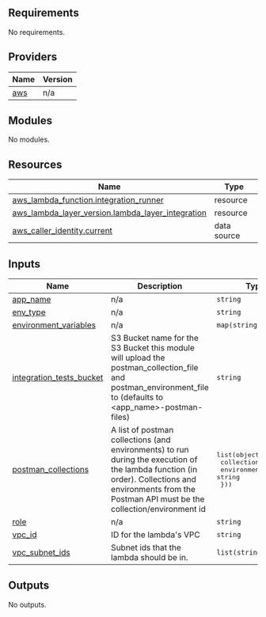 <!-- BEGIN_TF_DOCS -->
## Requirements

No requirements.

## Providers

| Name | Version |
|------|---------|
| <a name="provider_aws"></a> [aws](#provider\_aws) | n/a |

## Modules

No modules.

## Resources

| Name | Type |
|------|------|
| [aws_lambda_function.integration_runner](https://registry.terraform.io/providers/hashicorp/aws/latest/docs/resources/lambda_function) | resource |
| [aws_lambda_layer_version.lambda_layer_integration](https://registry.terraform.io/providers/hashicorp/aws/latest/docs/resources/lambda_layer_version) | resource |
| [aws_caller_identity.current](https://registry.terraform.io/providers/hashicorp/aws/latest/docs/data-sources/caller_identity) | data source |

## Inputs

| Name | Description | Type | Default | Required |
|------|-------------|------|---------|:--------:|
| <a name="input_app_name"></a> [app\_name](#input\_app\_name) | n/a | `string` | n/a | yes |
| <a name="input_env_type"></a> [env\_type](#input\_env\_type) | n/a | `string` | n/a | yes |
| <a name="input_environment_variables"></a> [environment\_variables](#input\_environment\_variables) | n/a | `map(string)` | `{}` | no |
| <a name="input_integration_tests_bucket"></a> [integration\_tests\_bucket](#input\_integration\_tests\_bucket) | S3 Bucket name for the S3 Bucket this module will upload the postman\_collection\_file and postman\_environment\_file to (defaults to <app\_name>-postman-files) | `string` | `null` | no |
| <a name="input_postman_collections"></a> [postman\_collections](#input\_postman\_collections) | A list of postman collections (and environments) to run during the execution of the lambda function (in order). Collections and environments from the Postman API must be the collection/environment id | <pre>list(object({<br>    collection  = string<br>    environment = string<br>  }))</pre> | n/a | yes |
| <a name="input_role"></a> [role](#input\_role) | n/a | `string` | n/a | yes |
| <a name="input_vpc_id"></a> [vpc\_id](#input\_vpc\_id) | ID for the lambda's VPC | `string` | `null` | no |
| <a name="input_vpc_subnet_ids"></a> [vpc\_subnet\_ids](#input\_vpc\_subnet\_ids) | Subnet ids that the lambda should be in. | `list(string)` | `[]` | no |

## Outputs

No outputs.
<!-- END_TF_DOCS -->